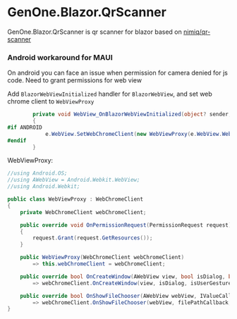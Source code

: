 # GenOne.Blazor.QrScanner

GenOne.Blazor.QrScanner is qr scanner for blazor based on [nimiq/qr-scanner](https://github.com/nimiq/qr-scanner)

### Android workaround for MAUI
On android you can face an issue when permission for camera denied for js code. Need to grant permissions for web view

Add `BlazorWebViewInitialized` handler for `BlazorWebView`, and set web chrome client to `WebViewProxy`

```c#
        private void WebView_OnBlazorWebViewInitialized(object? sender, BlazorWebViewInitializedEventArgs e)
        {
#if ANDROID
            e.WebView.SetWebChromeClient(new WebViewProxy(e.WebView.WebChromeClient));
#endif
        }
```

WebViewProxy:
```c#
//using Android.OS;
//using AWebView = Android.Webkit.WebView;
//using Android.Webkit;

public class WebViewProxy : WebChromeClient
{
    private WebChromeClient webChromeClient;

    public override void OnPermissionRequest(PermissionRequest request)
    {
        request.Grant(request.GetResources());
    }

    public WebViewProxy(WebChromeClient webChromeClient)
        => this.webChromeClient = webChromeClient;

    public override bool OnCreateWindow(AWebView view, bool isDialog, bool isUserGesture, Message resultMsg)
        => webChromeClient.OnCreateWindow(view, isDialog, isUserGesture, resultMsg);

    public override bool OnShowFileChooser(AWebView webView, IValueCallback filePathCallback, FileChooserParams fileChooserParams)
        => webChromeClient.OnShowFileChooser(webView, filePathCallback, fileChooserParams);
}
```

